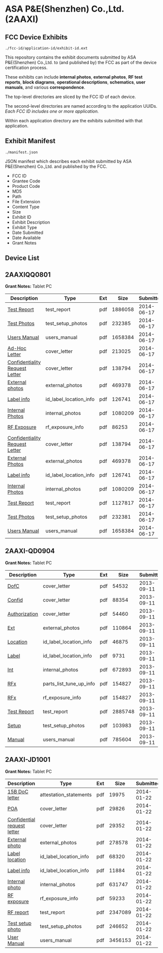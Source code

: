 # ASA P&E(Shenzhen) Co.,Ltd. (2AAXI)
## FCC Device Exhibits

```
./fcc-id/application-id/exhibit-id.ext
```

This repository contains the exhibit documents submitted by ASA P&E(Shenzhen) Co.,Ltd. to (and published by) the FCC as part of the device certification process.

These exhibits can include **internal photos**, **external photos**, **RF test reports**, **block diagrams**, **operational descriptions**, **schematics**, **user manuals**, and various **correspondence**.

The top-level directories are sliced by the FCC ID of each device.

The second-level directories are named according to the application UUIDs. *Each FCC ID includes one or more application.*

Within each application directory are the exhibits submitted with that application. 

## Exhibit Manifest

```
./manifest.json
```

JSON manifest which describes each exhibit submitted by ASA P&E(Shenzhen) Co.,Ltd. and published by the FCC.

- FCC ID
- Grantee Code
- Product Code
- MD5
- Path
- File Extension
- Content Type
- Size
- Exhibit ID
- Exhibit Description
- Exhibit Type
- Date Submitted
- Date Available
- Grant Notes

## Device List
## 2AAXIQQ0801
**Grant Notes:** Tablet PC

| Description | Type | Ext | Size | Submitted | Available |
| ----------- | ---- | --- | ---- | --------- | --------- |
| [Test Report](2AAXIQQ0801/8bab6d638530875a287db4a68918a201/2296628.pdf) | test_report | pdf | 1886058 | 2014-06-17 | 2014-06-17 |
| [Test Photos](2AAXIQQ0801/8bab6d638530875a287db4a68918a201/2296630.pdf) | test_setup_photos | pdf | 232385 | 2014-06-17 | 2014-06-17 |
| [Users Manual](2AAXIQQ0801/8bab6d638530875a287db4a68918a201/2296590.pdf) | users_manual | pdf | 1658384 | 2014-06-17 | 2014-06-17 |
| [Ad-Hoc Letter](2AAXIQQ0801/8bab6d638530875a287db4a68918a201/2296623.pdf) | cover_letter | pdf | 213025 | 2014-06-17 | 2014-06-17 |
| [Confidentiality Request Letter](2AAXIQQ0801/8bab6d638530875a287db4a68918a201/2296584.pdf) | cover_letter | pdf | 138794 | 2014-06-17 | 2014-06-17 |
| [External photos](2AAXIQQ0801/8bab6d638530875a287db4a68918a201/2296585.pdf) | external_photos | pdf | 469378 | 2014-06-17 | 2014-06-17 |
| [Label info](2AAXIQQ0801/8bab6d638530875a287db4a68918a201/2296587.pdf) | id_label_location_info | pdf | 126741 | 2014-06-17 | 2014-06-17 |
| [Internal Photos](2AAXIQQ0801/8bab6d638530875a287db4a68918a201/2296586.pdf) | internal_photos | pdf | 1080209 | 2014-06-17 | 2014-06-17 |
| [RF Exposure](2AAXIQQ0801/8bab6d638530875a287db4a68918a201/2296629.pdf) | rf_exposure_info | pdf | 86253 | 2014-06-17 | 2014-06-17 |
| [Confidentiality Request Letter](2AAXIQQ0801/2783fe9bb8829a3af9eefd554ba32f3b/2296584.pdf) | cover_letter | pdf | 138794 | 2014-06-17 | 2014-06-17 |
| [External Photos](2AAXIQQ0801/2783fe9bb8829a3af9eefd554ba32f3b/2296585.pdf) | external_photos | pdf | 469378 | 2014-06-17 | 2014-06-17 |
| [Label info](2AAXIQQ0801/2783fe9bb8829a3af9eefd554ba32f3b/2296587.pdf) | id_label_location_info | pdf | 126741 | 2014-06-17 | 2014-06-17 |
| [Internal Photos](2AAXIQQ0801/2783fe9bb8829a3af9eefd554ba32f3b/2296586.pdf) | internal_photos | pdf | 1080209 | 2014-06-17 | 2014-06-17 |
| [Test Report](2AAXIQQ0801/2783fe9bb8829a3af9eefd554ba32f3b/2296588.pdf) | test_report | pdf | 1127817 | 2014-06-17 | 2014-06-17 |
| [Test Photos](2AAXIQQ0801/2783fe9bb8829a3af9eefd554ba32f3b/2296589.pdf) | test_setup_photos | pdf | 232381 | 2014-06-17 | 2014-06-17 |
| [Users Manual](2AAXIQQ0801/2783fe9bb8829a3af9eefd554ba32f3b/2296590.pdf) | users_manual | pdf | 1658384 | 2014-06-17 | 2014-06-17 |
## 2AAXI-QD0904
**Grant Notes:** Tablet PC

| Description | Type | Ext | Size | Submitted | Available |
| ----------- | ---- | --- | ---- | --------- | --------- |
| [DofC](2AAXI-QD0904/0b880d20a2b2e03e095e7912a8331fe9/2069246.pdf) | cover_letter | pdf | 54532 | 2013-09-11 | 2013-09-11 |
| [Confid](2AAXI-QD0904/0b880d20a2b2e03e095e7912a8331fe9/2069247.pdf) | cover_letter | pdf | 88354 | 2013-09-11 | 2013-09-11 |
| [Authorization](2AAXI-QD0904/0b880d20a2b2e03e095e7912a8331fe9/2069248.pdf) | cover_letter | pdf | 54460 | 2013-09-11 | 2013-09-11 |
| [Ext](2AAXI-QD0904/0b880d20a2b2e03e095e7912a8331fe9/2069249.pdf) | external_photos | pdf | 110864 | 2013-09-11 | 2013-09-11 |
| [Location](2AAXI-QD0904/0b880d20a2b2e03e095e7912a8331fe9/2069251.pdf) | id_label_location_info | pdf | 46875 | 2013-09-11 | 2013-09-11 |
| [Label](2AAXI-QD0904/0b880d20a2b2e03e095e7912a8331fe9/2069252.pdf) | id_label_location_info | pdf | 9731 | 2013-09-11 | 2013-09-11 |
| [Int](2AAXI-QD0904/0b880d20a2b2e03e095e7912a8331fe9/2069250.pdf) | internal_photos | pdf | 672893 | 2013-09-11 | 2013-09-11 |
| [RFx](2AAXI-QD0904/0b880d20a2b2e03e095e7912a8331fe9/2069253.pdf) | parts_list_tune_up_info | pdf | 154827 | 2013-09-11 | 2013-09-11 |
| [RFx](2AAXI-QD0904/0b880d20a2b2e03e095e7912a8331fe9/2069253.pdf) | rf_exposure_info | pdf | 154827 | 2013-09-11 | 2013-09-11 |
| [Test Report](2AAXI-QD0904/0b880d20a2b2e03e095e7912a8331fe9/2069271.pdf) | test_report | pdf | 2885748 | 2013-09-11 | 2013-09-11 |
| [Setup](2AAXI-QD0904/0b880d20a2b2e03e095e7912a8331fe9/2069254.pdf) | test_setup_photos | pdf | 103983 | 2013-09-11 | 2013-09-11 |
| [Manual](2AAXI-QD0904/0b880d20a2b2e03e095e7912a8331fe9/2069270.pdf) | users_manual | pdf | 785604 | 2013-09-11 | 2013-09-11 |
## 2AAXI-JD1001
**Grant Notes:** Tablet PC

| Description | Type | Ext | Size | Submitted | Available |
| ----------- | ---- | --- | ---- | --------- | --------- |
| [15B DoC letter](2AAXI-JD1001/ec11d988d5f14a3eedc0b0b0d33c6f5e/2173292.pdf) | attestation_statements | pdf | 19975 | 2014-01-22 | 2014-01-22 |
| [POA](2AAXI-JD1001/ec11d988d5f14a3eedc0b0b0d33c6f5e/2173293.pdf) | cover_letter | pdf | 29826 | 2014-01-22 | 2014-01-22 |
| [Confidential request letter](2AAXI-JD1001/ec11d988d5f14a3eedc0b0b0d33c6f5e/2173294.pdf) | cover_letter | pdf | 29352 | 2014-01-22 | 2014-01-22 |
| [External photo](2AAXI-JD1001/ec11d988d5f14a3eedc0b0b0d33c6f5e/2173301.pdf) | external_photos | pdf | 278578 | 2014-01-22 | 2014-01-22 |
| [Label location](2AAXI-JD1001/ec11d988d5f14a3eedc0b0b0d33c6f5e/2173303.pdf) | id_label_location_info | pdf | 68320 | 2014-01-22 | 2014-01-22 |
| [Label info](2AAXI-JD1001/ec11d988d5f14a3eedc0b0b0d33c6f5e/2173304.pdf) | id_label_location_info | pdf | 11884 | 2014-01-22 | 2014-01-22 |
| [Internal photo](2AAXI-JD1001/ec11d988d5f14a3eedc0b0b0d33c6f5e/2173302.pdf) | internal_photos | pdf | 631747 | 2014-01-22 | 2014-01-22 |
| [RF exposure](2AAXI-JD1001/ec11d988d5f14a3eedc0b0b0d33c6f5e/2173299.pdf) | rf_exposure_info | pdf | 59233 | 2014-01-22 | 2014-01-22 |
| [RF report](2AAXI-JD1001/ec11d988d5f14a3eedc0b0b0d33c6f5e/2173298.pdf) | test_report | pdf | 2347089 | 2014-01-22 | 2014-01-22 |
| [Test setup photo](2AAXI-JD1001/ec11d988d5f14a3eedc0b0b0d33c6f5e/2173300.pdf) | test_setup_photos | pdf | 246652 | 2014-01-22 | 2014-01-22 |
| [User Manual](2AAXI-JD1001/ec11d988d5f14a3eedc0b0b0d33c6f5e/2173305.pdf) | users_manual | pdf | 3456153 | 2014-01-22 | 2014-01-22 |
